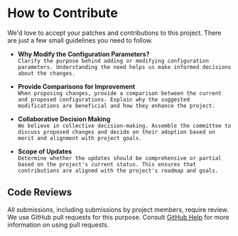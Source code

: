 # How to Contribute

We'd love to accept your patches and contributions to this project. There are
just a few small guidelines you need to follow.


- **Why Modify the Configuration Parameters?**   
    ```Clarify the purpose behind adding or modifying configuration parameters. Understanding the need helps us make informed decisions about the changes.```

- **Provide Comparisons for Improvement**  
    ```When proposing changes, provide a comparison between the current and proposed configurations. Explain why the suggested modifications are beneficial and how they enhance the project.```

- **Collaborative Decision Making**  
    ```We believe in collective decision-making. Assemble the committee to discuss proposed changes and decide on their adoption based on merit and alignment with project goals.```

- **Scope of Updates**   
    ```Determine whether the updates should be comprehensive or partial based on the project's current status. This ensures that contributions are aligned with the project's roadmap and goals.```




## Code Reviews

All submissions, including submissions by project members, require review. We
use GitHub pull requests for this purpose. Consult
[GitHub Help](https://help.github.com/articles/about-pull-requests/) for more
information on using pull requests.
